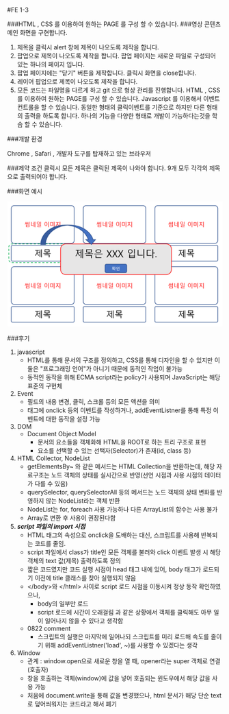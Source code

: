 #FE 1-3

###HTML , CSS 를 이용하여 원하는 PAGE 를 구성 할 수 있습니다.
###영상 콘텐츠 메인 화면을 구현합니다.

1. 제목을 클릭시 alert 창에 제목이 나오도록 제작을 합니다.
2. 팝업으로 제목이 나오도록 제작을 합니다. 팝업 페이지는 새로운 파일로 구성되어 있는 하나의 페이지 입니다.
3. 팝업 페이지에는 "닫기" 버튼을 제작합니다. 클릭시 화면을 close합니다.
4. 레이어 팝업으로 제목이 나오도록 제작을 합니다.
5. 모든 코드는 파일명을 다르게 하고 git 으로 형상 관리를 진행합니다. HTML , CSS를 이용하여 원하는 PAGE를 구성 할 수 있습니다. Javascript 를 이용해서 이벤트 컨트롤을 할 수 있습니다. 동일한 형태의 클릭이벤트를 기준으로 하지만 다른 형태의 출력을 하도록 합니다. 하나의 기능을 다양한 형태로 개발이 가능하다는것을 학습 할 수 있습니다.

###개발 환경

Chrome , Safari , 개발자 도구를 탑재하고 있는 브라우저

###제약 조건
클릭시 모든 제목은 클릭된 제목이 나와야 합니다. 
9개 모두 각각의 제목으로 출력되어야 합니다.

###화면 예시

![데이터파일](./M1-3.png)

###후기
1. javascript
   - HTML를 통해 문서의 구조를 정의하고, CSS를 통해 디자인을 할 수 있지만 이 둘은 "프로그래밍 언어"가 아니기 때문에 동적인 작업이 불가능
   - 동적인 동작을 위해 ECMA script라는 policy가 사용되며 JavaScript는 해당 표준의 구현체
2. Event
   - 필드의 내용 변경, 클릭, 스크롤 등의 모든 액션을 의미
   - 태그에 onclick 등의 이벤트를 작성하거나, addEventListner를 통해 특정 이벤트에 대한 동작을 설정 가능
3. DOM
   - Document Object Model
     - 문서의 요소들을 객체화해 HTML을 ROOT로 하는 트리 구조로 표현
     - 요소를 선택할 수 있는 선택자(Selector)가 존재(id, class 등)
4. HTML Collector, NodeList
   - getElementsBy~ 와 같은 메서드는 HTML Collection을 반환하는데, 해당 자료구조는 노드 객체의 상태를 실시간으로 반영(선언 시점과 사용 시점의 데이터가 다를 수 있음)
   - querySelector, querySelectorAll 등의 메서드는 노드 객체의 상태 변화를 반영하지 않는 NodeList라는 객체 반환
   - NodeList는 for, foreach 사용 가능하나 다른 ArrayList의 함수는 사용 불가
   - Array로 변환 후 사용이 권장된다함
5. ***script 파일의 import 시점***
    - HTML 태그의 속성으로 onclick을 도배하는 대신, 스크립트를 사용해 반복되는 코드를 줄임.
    - script 파일에서 class가 title인 모든 객체를 불러와 click 이벤트 발생 시 해당 객체의 text 값(제목) 출력하도록 정의
    - 짧은 코드였지만 코드 실행 시점이 head 태그 내에 있어, body 태그가 로드되기 이전에 title 클래스를 찾아 실행되지 않음
    - \</body>와 \</html> 사이로 script 로드 시점을 이동시켜 정상 동작 확인하였으나,
      - body의 일부만 로드
      - script 로드에 시간이 오래걸림
    과 같은 상황에서 객체를 클릭해도 아무 일이 일어나지 않을 수 있다고 생각함
    - 0822 comment
      - 스크립트의 실행은 마지막에 일어나되 스크립트를 미리 로드해 속도를 줄이기 위해 addEventListner('load', ~)를 사용할 수 있겠다는 생각
6. Window
   - 관계 : window.open으로 새로운 창을 열 때, opener라는 super 객체로 연결(호출자)
   - 창을 호출하는 객체(window)에 값을 넣어 호출되는 윈도우에서 해당 값을 사용 가능
   - 처음에 document.write을 통해 값을 변경했으나, html 문서가 해당 단순 text로 덮어씌워지는 코드라고 해서 폐기

